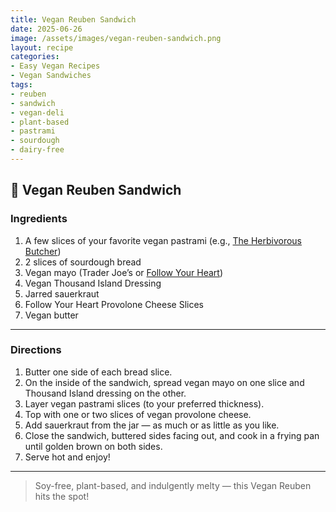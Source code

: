 ```yaml
---
title: Vegan Reuben Sandwich
date: 2025-06-26
image: /assets/images/vegan-reuben-sandwich.png
layout: recipe
categories:
- Easy Vegan Recipes
- Vegan Sandwiches
tags:
- reuben
- sandwich
- vegan-deli
- plant-based
- pastrami
- sourdough
- dairy-free
---
```


## 🥪 Vegan Reuben Sandwich


### Ingredients

1. A few slices of your favorite vegan pastrami (e.g., [The Herbivorous Butcher](https://www.theherbivorousbutcher.com/))  
2. 2 slices of sourdough bread  
3. Vegan mayo (Trader Joe’s or [Follow Your Heart](https://followyourheart.com))
4. Vegan Thousand Island Dressing
5. Jarred sauerkraut  
6. Follow Your Heart Provolone Cheese Slices
7. Vegan butter  

---

### Directions

1. Butter one side of each bread slice.  
2. On the inside of the sandwich, spread vegan mayo on one slice and Thousand Island dressing on the other.  
3. Layer vegan pastrami slices (to your preferred thickness).  
4. Top with one or two slices of vegan provolone cheese.  
5. Add sauerkraut from the jar — as much or as little as you like.  
6. Close the sandwich, buttered sides facing out, and cook in a frying pan until golden brown on both sides.  
7. Serve hot and enjoy!

---

> Soy-free, plant-based, and indulgently melty — this Vegan Reuben hits the spot!


